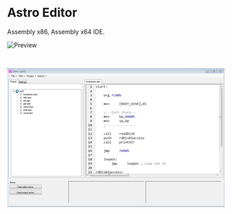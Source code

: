 # Astro Editor
 Assembly x86, Assembly x64 IDE. <br />
 
 ![Preview](https://github.com/cashsignsesh/Astro-Editor/blob/AstroImg.PNG?raw=true)

 <br />
 
 ![Other preview](https://raw.githubusercontent.com/cashsignsesh/Astro-Editor/master/AstroImg0.PNG)
 
